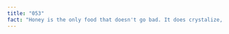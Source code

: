 ```yaml
---
title: "053"
fact: "Honey is the only food that doesn't go bad. It does crystalize, but you could just warm it over low heat and it will return to its original consistency. You could eat a 1000 year old jar of honey without any issues."
---
```

